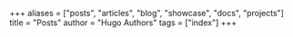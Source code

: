 +++
aliases = ["posts", "articles", "blog", "showcase", "docs", "projects"]
title = "Posts"
author = "Hugo Authors"
tags = ["index"]
+++
